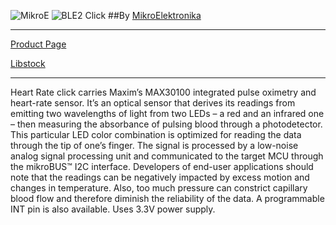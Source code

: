 ![MikroE](http://www.mikroe.com/img/designs/beta/logo_small.png)
![BLE2 Click](http://www.mikroe.com/img/development-tools/accessory-boards/click/heart-rate/gallery/heart_rate_click_02.png)
##By [MikroElektronika](http://www.mikroe.com)


---

[Product Page](http://www.mikroe.com/click/heart-rate/)

[Libstock](http://libstock.mikroe.com/projects/view/1587/heart-rate-click)

---

Heart Rate click carries Maxim’s MAX30100 integrated pulse oximetry and heart-rate sensor. It’s an optical sensor that derives its readings from emitting two wavelengths of light from two LEDs – a red and an infrared one – then measuring the absorbance of pulsing blood through a photodetector. This particular LED color combination is optimized for reading the data through the tip of one’s finger. The signal is processed by a low-noise analog signal processing unit and communicated to the target MCU through the mikroBUS™ I2C interface. Developers of end-user applications should note that the readings can be negatively impacted by excess motion and changes in temperature. Also, too much pressure can constrict capillary blood flow and therefore diminish the reliability of the data. A programmable INT pin is also available. Uses 3.3V power supply.
